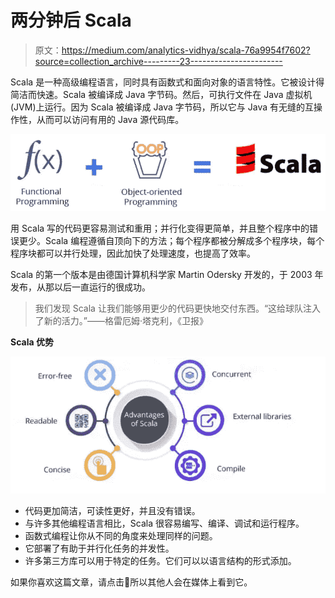 # 两分钟后 Scala

> 原文：<https://medium.com/analytics-vidhya/scala-76a9954f7602?source=collection_archive---------23----------------------->

Scala 是一种高级编程语言，同时具有函数式和面向对象的语言特性。它被设计得简洁而快速。Scala 被编译成 Java 字节码。然后，可执行文件在 Java 虚拟机(JVM)上运行。因为 Scala 被编译成 Java 字节码，所以它与 Java 有无缝的互操作性，从而可以访问有用的 Java 源代码库。

![](img/9c7c23ce7d170c14c25a0a737e5a81c3.png)

用 Scala 写的代码更容易测试和重用；并行化变得更简单，并且整个程序中的错误更少。Scala 编程遵循自顶向下的方法；每个程序都被分解成多个程序块，每个程序块都可以并行处理，因此加快了处理速度，也提高了效率。

Scala 的第一个版本是由德国计算机科学家 Martin Odersky 开发的，于 2003 年发布，从那以后一直运行的很成功。

> 我们发现 Scala 让我们能够用更少的代码更快地交付东西。“这给球队注入了新的活力。”——格雷厄姆·塔克利，《卫报》

**Scala 优势**

![](img/8de9bceb0a9aee7d310ee49bbae3efbf.png)

*   代码更加简洁，可读性更好，并且没有错误。
*   与许多其他编程语言相比，Scala 很容易编写、编译、调试和运行程序。
*   函数式编程让你从不同的角度来处理同样的问题。
*   它部署了有助于并行化任务的并发性。
*   许多第三方库可以用于特定的任务。它们可以以语言结构的形式添加。

如果你喜欢这篇文章，请点击👏所以其他人会在媒体上看到它。